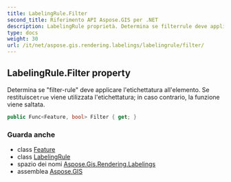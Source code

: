 ```yaml
---
title: LabelingRule.Filter
second_title: Riferimento API Aspose.GIS per .NET
description: LabelingRule proprietà. Determina se filterrule deve applicare letichettatura allelemento. Se restituiscetrue viene utilizzata letichettatura in caso contrario la funzione viene saltata.
type: docs
weight: 30
url: /it/net/aspose.gis.rendering.labelings/labelingrule/filter/
---
```

## LabelingRule.Filter property

Determina se "filter-rule" deve applicare l'etichettatura all'elemento. Se restituisce`true` viene utilizzata l'etichettatura; in caso contrario, la funzione viene saltata.

```csharp
public Func<Feature, bool> Filter { get; }
```

### Guarda anche

* class [Feature](../../../aspose.gis/feature/)
* class [LabelingRule](../)
* spazio dei nomi [Aspose.Gis.Rendering.Labelings](../../labelingrule/)
* assemblea [Aspose.GIS](../../../)


